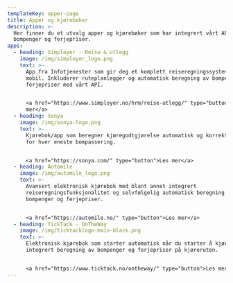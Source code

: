 ```yaml
---
templateKey: apper-page
title: Apper og kjørebøker
description: >-
  Her finner du et utvalg apper og kjørebøker som har integrert vårt API med
  bompenger og ferjepriser.
apps:
  - heading: Simployer - Reise & utlegg
    image: /img/simployer_logo.png
    text: >-
      App fra Infotjenester som gir deg et komplett reiseregningssystem på
      mobil. Inkluderer ruteplanlegger og automatisk beregning av bompenger og
      ferjepriser med vårt API. 


      <a href="https://www.simployer.no/hrm/reise-utlegg/" type="button">Les
      mer</a>
  - heading: Sonya
    image: /img/sonya-logo.png
    text: >-
      Kjørebok/app som beregner kjøregodtgjørelse automatisk og korrekte satser
      for hver eneste bompassering.


      <a href="https://sonya.com/" type="button">Les mer</a>
  - heading: Automile
    image: /img/automile_logo.png
    text: >-
      Avansert elektronisk kjørebok med blant annet integrert
      reiseregningsfunksjonalitet og selvfølgelig automatisk beregning av
      bompenger og ferjepriser.


      <a href="https://automile.no/" type="button">Les mer</a>
  - heading: TickTack - OnTheWay
    image: /img/ticktacklogo-main-black.png
    text: >-
      Elektronisk kjørebok som starter automatisk når du starter å kjøre. Med
      integrert beregning av bompenger og ferjepriser på kjøreruten.


      <a href="https://www.ticktack.no/ontheway/" type="button">Les mer</a>
---
```


